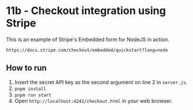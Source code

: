 # 11b - Checkout integration using Stripe

This is an example of Stripe's Embedded form for NodeJS in action.

`https://docs.stripe.com/checkout/embedded/quickstart?lang=node`

## How to run

1. Insert the secret API key as the second argument on line 2 in `server.js`.
2. `pnpm install`
3. `pnpm run start`
4. Open `http://localhost:4242/checkout.html` in your web browser.
